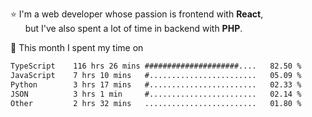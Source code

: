⭐ I'm a web developer whose passion is frontend with <b>React</b>,<br/>
&nbsp; &nbsp; &nbsp; but I've also spent a lot of time in backend with <b>PHP</b>.

📅 This month I spent my time on

<!--START_SECTION:waka-->

```txt
TypeScript    116 hrs 26 mins #####################....   82.50 %
JavaScript    7 hrs 10 mins   #........................   05.09 %
Python        3 hrs 17 mins   #........................   02.33 %
JSON          3 hrs 1 min     #........................   02.14 %
Other         2 hrs 32 mins   .........................   01.80 %
```

<!--END_SECTION:waka-->
